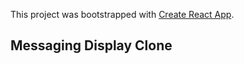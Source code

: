 This project was bootstrapped with [Create React App](https://github.com/facebookincubator/create-react-app).

## Messaging Display Clone
